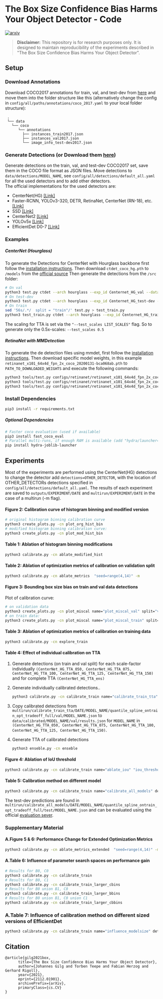 # The Box Size Confidence Bias Harms Your Object Detector - Code
[![arxiv](https://img.shields.io/badge/arXiv-cs.CV:2112.01901-B31B1B.svg)](https://arxiv.org/abs/2112.01901)

> **Disclaimer:**
>This repository is for research purposes only. It is designed to maintain reproducibility of the experiments described in "The Box Size Confidence Bias Harms Your Object Detector".

## Setup
### Download Annotations
Download COCO2017 annotations for train, val, and test-dev from [here](https://cocodataset.org/#download)
and move them into the folder structure like this (alternatively change the config in `config/all/paths/annotations/coco_2017.yaml` to your local folder structure): 
```
 .
 └── data
   └── coco
      └── annotations
        ├── instances_train2017.json
        ├── instances_val2017.json
        └── image_info_test-dev2017.json
```

### Generate Detections (or Download them [here](https://github.com/Blueblue4/Object-Detection-Confidence-Bias/releases/tag/v0.1))

Generate detections on the train, val, and test-dev COCO2017 set, save them in the COCO file format as JSON files.
Move detections to `data/detections/MODEL_NAME`, see `config/all/detections/default_all.yaml` for all the used detectors and to add other detectors.  
The official implementations for the used detectors are:

- CenterNet(HG) [[Link]](https://github.com/xingyizhou/CenterNet)
- Faster-RCNN, YOLOv3-320, DETR, RetinaNet, CenterNet (RN-18), etc. [[Link]](https://github.com/open-mmlab/mmdetection)
- SSD [[Link]](https://github.com/NVIDIA/DeepLearningExamples/tree/master/PyTorch/Detection/SSD)
- CenterNet2 [[Link]](https://github.com/xingyizhou/CenterNet2)
- YOLOv5x [[Link]](https://github.com/ultralytics/yolov5)
- EfficientDet D0-7 [[Link]](https://github.com/google/automl/tree/master/efficientdet)

### Examples 
##### CenterNet (Hourglass)
To generate the Detections for CenterNet with Hourglass backbone first follow the [installation instructions](https://github.com/xingyizhou/CenterNet/blob/master/readme/INSTALL.md). Then download `ctdet_coco_hg.pth` to `/models` from the [official source](https://github.com/xingyizhou/CenterNet/blob/master/readme/MODEL_ZOO.md)
Then generate the detections from the `/src` folder:  
```bash
# On val
python3 test.py ctdet --arch hourglass --exp_id Centernet_HG_val --dataset coco --load_model ../models/ctdet_coco_hg.pth 
# On test-dev
python3 test.py ctdet --arch hourglass --exp_id Centernet_HG_test-dev --dataset coco --load_model ../models/ctdet_coco_hg.pth --trainval
# On train
sed '56s/.*/  split = "train"/' test.py > test_train.py
python3 test_train.py ctdet --arch hourglass --exp_id Centernet_HG_train --dataset coco --load_model ../models/ctdet_coco_hg.pth
```

The scaling for TTA is set via the `"--test_scales LIST_SCALES"` flag. So to generate only the 0.5x-scales: `--test_scales 0.5`

##### RetinaNet with MMDetection
To generate the de detection files using mmdet, first follow the [installation instructions](https://github.com/open-mmlab/mmdetection/blob/master/docs/get_started.md). Then download specific model weights, in this example `retinanet_x101_64x4d_fpn_2x_coco_20200131-bca068ab.pth` to `PATH_TO_DOWNLOADED_WEIGHTS` and execute the following commands:
```bash
python3 tools/test.py configs/retinanet/retinanet_x101_64x4d_fpn_2x_coco.py PATH_TO_DOWNLOADED_WEIGHTS/retinanet_x101_64x4d_fpn_2x_coco_20200131-bca068ab.pth  --eval bbox --eval-options jsonfile_prefix='PATH_TO_THIS_REPO/detections/retinanet_x101_64x4d_fpn_2x/train2017' --cfg-options data.test.img_prefix='PATH_TO_COCO_IMGS/train2017' data.test.ann_file='PATH_TO_COCO_ANNS/annotations/instances_train2017.json'
python3 tools/test.py configs/retinanet/retinanet_x101_64x4d_fpn_2x_coco.py PATH_TO_DOWNLOADED_WEIGHTS/retinanet_x101_64x4d_fpn_2x_coco_20200131-bca068ab.pth  --eval bbox --eval-options jsonfile_prefix='PATH_TO_THIS_REPO/detections/retinanet_x101_64x4d_fpn_2x/val2017' --cfg-options data.test.img_prefix='PATH_TO_COCO_IMGS/val2017' data.test.ann_file='PATH_TO_COCO_ANNS/annotations/instances_val2017.json'
python3 tools/test.py configs/retinanet/retinanet_x101_64x4d_fpn_2x_coco.py PATH_TO_DOWNLOADED_WEIGHTS/retinanet_x101_64x4d_fpn_2x_coco_20200131-bca068ab.pth  --eval bbox --eval-options jsonfile_prefix='PATH_TO_THIS_REPO/detections/retinanet_x101_64x4d_fpn_2x/test-dev2017' --cfg-options data.test.img_prefix='PATH_TO_COCO_IMGS/test2017' data.test.ann_file='PATH_TO_COCO_ANNS/annotations/image_info_test-dev2017.json'
```
### Install Dependencies
```bash
pip3 install -r requirements.txt
```
##### Optional Dependencies
```bash
# Faster coco evaluation (used if available)
pip3 install fast_coco_eval
# Parallel multi-runs, if enough RAM is available (add "hydra/launcher=joblib" to every command with -m flag)
pip install hydra-joblib-launcher
```

## Experiments
Most of the experiments are performed using the CenterNet(HG) detections to change the detector add `detections=OTHER_DETECTOR`, with the location of OTHER_DETECTORs detections specified in `config/all/detections/default_all.yaml`.
The results of each experiment are saved to `outputs/EXPERIMENT/DATE` and `multirun/EXPERIMENT/DATE` in the case of a multirun (-m flag).

#### Figure 2: Calibration curve of histogram binning and modified version
```bash
# original histogram binning calibration curve
python3 create_plots.py -cn plot_org_hist_bin
# modified histogram binning calibration curve:
python3 create_plots.py -cn plot_mod_hist_bin
```

#### Table 1: Ablation  of  histogram  binning  modifications
```bash
python3 calibrate.py -cn ablate_modified_hist 
```

#### Table 2: Ablation of optimization metrics of calibration on validation split
```bash
python3 calibrate.py -cn ablate_metrics  "seed=range(4,14)" -m
```

#### Figure 3: Bounding box size bias on train and val data detections
Plot of calibration curve:
```bash
# on validation data
python3 create_plots.py -cn plot_miscal name="plot_miscal_val" split="val"
# on train data:
python3 create_plots.py -cn plot_miscal name="plot_miscal_train" split="train" calib.conf_bins=20
```

#### Table 3: Ablation of optimization metrics of calibration on training data
```bash
python3 calibrate.py -cn explore_train
```

#### Table 4: Effect of individual calibration on TTA
1. Generate detections (on train and val split) for each scale-factor individually `(CenterNet_HG_TTA_050, CenterNet_HG_TTA_075, CenterNet_HG_TTA_100, CenterNet_HG_TTA_125, CenterNet_HG_TTA_150)` and for complete TTA `(CenterNet_HG_TTA_ens)`

2. Generate individually calibrated detections..
    ```bash
    python3 calibrate.py -cn calibrate_train name="calibrate_train_tta" detector="CenterNet_HG_TTA_050","CenterNet_HG_TTA_075","CenterNet_HG_TTA_100","CenterNet_HG_TTA_125","CenterNet_HG_TTA_150","CenterNet_HG_TTA_ens" -m
    ```
3. Copy calibrated detections from `multirun/calibrate_train_tta/DATE/MODEL_NAME/quantile_spline_ontrain_opt_tradeoff_full/val/MODEL_NAME.json` to `data/calibrated/MODEL_NAME/val/results.json` for `MODEL_NAME` in `(CenterNet_HG_TTA_050, CenterNet_HG_TTA_075, CenterNet_HG_TTA_100, CenterNet_HG_TTA_125, CenterNet_HG_TTA_150)`.
4. Generate TTA of calibrated detections  
    ```bash
    python3 enseble.py -cn enseble
    ```

#### Figure 4: Ablation of IoU threshold
```bash
python3 calibrate.py -cn calibrate_train name="ablate_iou" "iou_threshold=range(0.5,0.96,0.05)" -m
```

#### Table 5: Calibration method on different model
```bash
python3 calibrate.py -cn calibrate_train name="calibrate_all_models" detector=LIST_ALL_MODELS -m
```
The test-dev predictions are found in `multirun/calibrate_all_models/DATE/MODEL_NAME/quantile_spline_ontrain_opt_tradeoff_full/test/MODEL_NAME.json` and can be evaluated using the official [evaluation sever](https://cocodataset.org/#upload).

### Supplementary Material

#### A.Figure 5 & 6: Performance Change for Extended Optimization Metrics
```bash
python3 calibrate.py -cn ablate_metrics_extended  "seed=range(4,14)" -m
```

#### A.Table 6: Influence of parameter search spaces on performance gain
```bash
# Results for B0, C0
python3 calibrate.py -cn calibrate_train
# Results for B0, C1
python3 calibrate.py -cn calibrate_train_larger_cbins
# Results for B0 union B1, C0
python3 calibrate.py -cn calibrate_train_larger_bbins
# Results for B0 union B1, C0 union C1
python3 calibrate.py -cn calibrate_train_larger_cbbins
```

### A.Table 7: Influence of calibration method on different sized versions of EfficientDet
```bash
python3 calibrate.py -cn calibrate_train name="influence_modelsize" detector="Efficientdet_D0","Efficientdet_D1","Efficientdet_D2","Efficientdet_D3","Efficientdet_D4","Efficientdet_D5","Efficientdet_D6","Efficientdet_D7" -m
```


## Citation
```
@article{gilg2021box,
      title={The Box Size Confidence Bias Harms Your Object Detector}, 
      author={Johannes Gilg and Torben Teepe and Fabian Herzog and Gerhard Rigoll},
      year={2021},
      eprint={2112.01901},
      archivePrefix={arXiv},
      primaryClass={cs.CV}
}
```   

